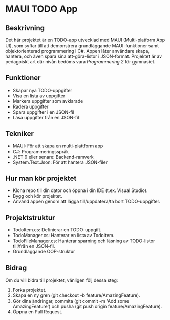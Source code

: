# MAUI TODO App

## Beskrivning
Det här projektet är en TODO-app utvecklad med MAUI (Multi-platform App UI), som syftar till att demonstrera grundläggande MAUI-funktioner samt objektorienterad programmering i C#. Appen låter användare skapa, hantera, och även spara sina att-göra-listor i JSON-format. Projektet är av pedagoiskt art där nivån bedöms vara *Programmering 2* för gymnasiet.

## Funktioner
- Skapar nya TODO-uppgifter
- Visa en lista av uppgifter
- Markera uppgifter som avklarade
- Radera uppgifter
- Spara uppgifter i en JSON-fil
- Läsa uppgifter från en JSON-fil

## Tekniker
- MAUI: För att skapa en multi-plattform app
- C#: Programmeringsspråk
- .NET 9 eller senare: Backend-ramverk
- System.Text.Json: För att hantera JSON-filer

## Hur man kör projektet
- Klona repo till din dator och öppna i din IDE (t.ex. Visual Studio).
- Bygg och kör projektet.
- Använd appen genom att lägga till/uppdatera/ta bort TODO-uppgifter.

## Projektstruktur
- TodoItem.cs: Definierar en TODO-uppgift.
- TodoManager.cs: Hanterar en lista av TodoItem.
- TodoFileManager.cs: Hanterar sparning och läsning av TODO-listor till/från en JSON-fil.
- Grundläggande OOP-struktur

## Bidrag
Om du vill bidra till projektet, vänligen följ dessa steg:

1. Forka projektet.
2. Skapa en ny gren (git checkout -b feature/AmazingFeature).
3. Gör dina ändringar, commita (git commit -m 'Add some AmazingFeature') och pusha (git push origin feature/AmazingFeature).
4. Öppna en Pull Request.
